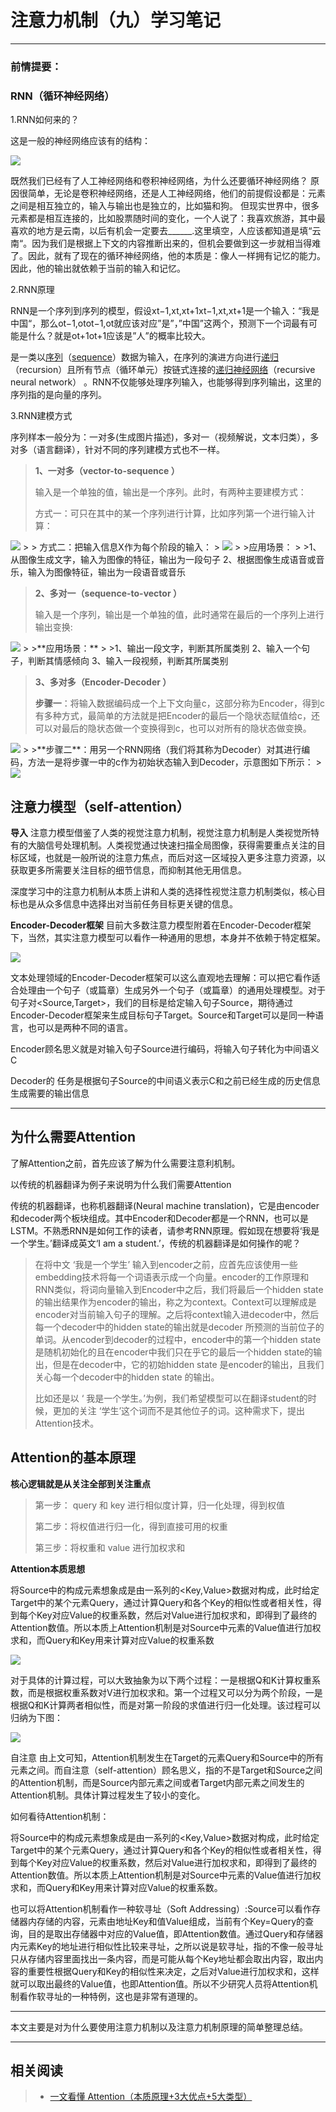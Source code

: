 # 注意力机制（九）学习笔记

------

### 前情提要：

### RNN（循环神经网络）

1.RNN如何来的？

这是一般的神经网络应该有的结构： 

<img align=“center” src="/img/sjnet.png"/>


既然我们已经有了人工神经网络和卷积神经网络，为什么还要循环神经网络？ 
原因很简单，无论是卷积神经网络，还是人工神经网络，他们的前提假设都是：元素之间是相互独立的，输入与输出也是独立的，比如猫和狗。 
但现实世界中，很多元素都是相互连接的，比如股票随时间的变化，一个人说了：我喜欢旅游，其中最喜欢的地方是云南，以后有机会一定要去______.这里填空，人应该都知道是填“云南“。因为我们是根据上下文的内容推断出来的，但机会要做到这一步就相当得难了。因此，就有了现在的循环神经网络，他的本质是：像人一样拥有记忆的能力。因此，他的输出就依赖于当前的输入和记忆。

2.RNN原理

RNN是一个序列到序列的模型，假设xt−1,xt,xt+1xt−1,xt,xt+1是一个输入：“我是中国“，那么ot−1,otot−1,ot就应该对应”是”，”中国”这两个，预测下一个词最有可能是什么？就是ot+1ot+1应该是”人”的概率比较大。

是一类以[序列](https://baike.baidu.com/item/序列/1302588)（[sequence](https://so.csdn.net/so/search?q=sequence&spm=1001.2101.3001.7020)）数据为输入，在序列的演进方向进行[递归](https://baike.baidu.com/item/递归/1740695)（recursion）且所有节点（循环单元）按链式连接的[递归神经网络](https://baike.baidu.com/item/递归神经网络/16020230)（recursive neural network） 。RNN不仅能够处理序列输入，也能够得到序列输出，这里的序列指的是向量的序列。

3.RNN建模方式

序列样本一般分为：一对多(生成图片描述)，多对一（视频解说，文本归类），多对多（语言翻译），针对不同的序列建模方式也不一样。

>**1、一对多（vector-to-sequence ）**
>
>   输入是一个单独的值，输出是一个序列。此时，有两种主要建模方式：
>
>  方式一：可只在其中的某一个序列进行计算，比如序列第一个进行输入计算：
>
<img align=“center” src="/img/jianmo01.png"/>
>
>  方式二：把输入信息X作为每个阶段的输入：
>

<img align=“center” src="/img/jm02.png"/>
>
>应用场景：
>
>1、从图像生成文字，输入为图像的特征，输出为一段句子 2、根据图像生成语音或音乐，输入为图像特征，输出为一段语音或音乐



>**2、多对一（sequence-to-vector ）**
>
>输入是一个序列，输出是一个单独的值，此时通常在最后的一个序列上进行输出变换:
>

<img align=“center” src="/img/jm3.png"/>
>
>**应用场景：**
>
>1、输出一段文字，判断其所属类别 2、输入一个句子，判断其情感倾向 3、输入一段视频，判断其所属类别



>**3、多对多（Encoder-Decoder ）**
>
>**步骤一**：将输入数据编码成一个上下文向量c，这部分称为Encoder，得到c有多种方式，最简单的方法就是把Encoder的最后一个隐状态赋值给c，还可以对最后的隐状态做一个变换得到c，也可以对所有的隐状态做变换。
>
<img align=“center” src="/img/jm03.png"/>
>
>**步骤二**：用另一个RNN网络（我们将其称为Decoder）对其进行编码，方法一是将步骤一中的c作为初始状态输入到Decoder，示意图如下所示：
>

<img align=“center” src="/img/jm04.png"/>



## 注意力模型（self-attention）

**导入**
注意力模型借鉴了人类的视觉注意力机制，视觉注意力机制是人类视觉所特有的大脑信号处理机制。人类视觉通过快速扫描全局图像，获得需要重点关注的目标区域，也就是一般所说的注意力焦点，而后对这一区域投入更多注意力资源，以获取更多所需要关注目标的细节信息，而抑制其他无用信息。

深度学习中的注意力机制从本质上讲和人类的选择性视觉注意力机制类似，核心目标也是从众多信息中选择出对当前任务目标更关键的信息。

**Encoder-Decoder框架**
目前大多数注意力模型附着在Encoder-Decoder框架下，当然，其实注意力模型可以看作一种通用的思想，本身并不依赖于特定框架。

<img align=“center” src="/img/encode-decoder.png"/>

文本处理领域的Encoder-Decoder框架可以这么直观地去理解：可以把它看作适合处理由一个句子（或篇章）生成另外一个句子（或篇章）的通用处理模型。对于句子对<Source,Target>，我们的目标是给定输入句子Source，期待通过Encoder-Decoder框架来生成目标句子Target。Source和Target可以是同一种语言，也可以是两种不同的语言。

Encoder顾名思义就是对输入句子Source进行编码，将输入句子转化为中间语义 C

Decoder的 任务是根据句子Source的中间语义表示C和之前已经生成的历史信息生成需要的输出信息

---

## **为什么需要Attention**

了解Attention之前，首先应该了解为什么需要注意利机制。

以传统的机器翻译为例子来说明为什么我们需要Attention

传统的机器翻译，也称机器翻译(Neural machine translation)，它是由encoder和decoder两个板块组成。其中Encoder和Decoder都是一个RNN，也可以是LSTM。不熟悉RNN是如何工作的读者，请参考RNN原理。假如现在想要将‘我是一个学生。’翻译成英文‘I am a student.’，传统的机器翻译是如何操作的呢？

> 在将中文 ‘我是一个学生’ 输入到encoder之前，应首先应该使用一些embedding技术将每一个词语表示成一个向量。encoder的工作原理和RNN类似，将词向量输入到Encoder中之后，我们将最后一个hidden state的输出结果作为encoder的输出，称之为context。Context可以理解成是encoder对当前输入句子的理解。之后将context输入进decoder中，然后每一个decoder中的hidden state的输出就是decoder 所预测的当前位子的单词。从encoder到decoder的过程中，encoder中的第一个hidden state 是随机初始化的且在encoder中我们只在乎它的最后一个hidden state的输出，但是在decoder中，它的初始hidden state 是encoder的输出，且我们关心每一个decoder中的hidden state 的输出。
>
> 比如还是以 ‘ 我是一个学生。’为例，我们希望模型可以在翻译student的时候，更加的关注 ‘学生’这个词而不是其他位子的词。这种需求下，提出Attention技术。

## Attention的基本原理

**核心逻辑就是从关注全部到关注重点**

> 第一步： query 和 key 进行相似度计算，归一化处理，得到权值
>
> 第二步：将权值进行归一化，得到直接可用的权重
>
> 第三步：将权重和 value 进行加权求和

**Attention本质思想**

将Source中的构成元素想象成是由一系列的<Key,Value>数据对构成，此时给定Target中的某个元素Query，通过计算Query和各个Key的相似性或者相关性，得到每个Key对应Value的权重系数，然后对Value进行加权求和，即得到了最终的Attention数值。所以本质上Attention机制是对Source中元素的Value值进行加权求和，而Query和Key用来计算对应Value的权重系数


<img align=“center” src="/img/attenall.png"/>

​	对于具体的计算过程，可以大致抽象为以下两个过程：一是根据Q和K计算权重系数，而是根据权重系数对V进行加权求和。第一个过程又可以分为两个阶段，一是根据Q和K计算两者相似性，而是对第一阶段的求值进行归一化处理。该过程可以归纳为下图：


<img align=“center” src="/img/attention.png"/>

自注意
由上文可知，Attention机制发生在Target的元素Query和Source中的所有元素之间。而自注意（self-attention）顾名思义，指的不是Target和Source之间的Attention机制，而是Source内部元素之间或者Target内部元素之间发生的Attention机制。具体计算过程发生了较小的变化。	

如何看待Attention机制：

将Source中的构成元素想象成是由一系列的<Key,Value>数据对构成，此时给定Target中的某个元素Query，通过计算Query和各个Key的相似性或者相关性，得到每个Key对应Value的权重系数，然后对Value进行加权求和，即得到了最终的Attention数值。所以本质上Attention机制是对Source中元素的Value值进行加权求和，而Query和Key用来计算对应Value的权重系数。

也可以将Attention机制看作一种软寻址（Soft Addressing）:Source可以看作存储器内存储的内容，元素由地址Key和值Value组成，当前有个Key=Query的查询，目的是取出存储器中对应的Value值，即Attention数值。通过Query和存储器内元素Key的地址进行相似性比较来寻址，之所以说是软寻址，指的不像一般寻址只从存储内容里面找出一条内容，而是可能从每个Key地址都会取出内容，取出内容的重要性根据Query和Key的相似性来决定，之后对Value进行加权求和，这样就可以取出最终的Value值，也即Attention值。所以不少研究人员将Attention机制看作软寻址的一种特例，这也是非常有道理的。

---

本文主要是对为什么要使用注意力机制以及注意力机制原理的简单整理总结。

---

## 相关阅读

> - [一文看懂 Attention（本质原理+3大优点+5大类型）](https://zhuanlan.zhihu.com/p/91839581)
